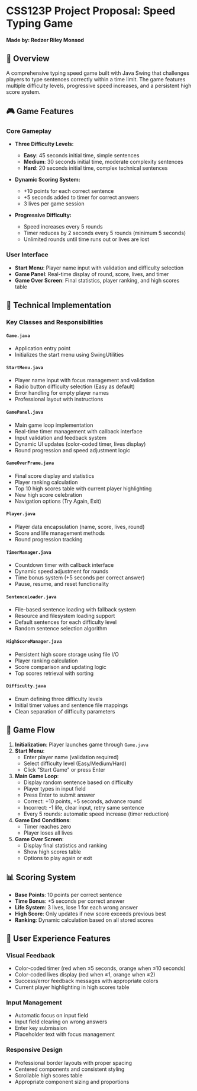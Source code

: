 # CSS123P Project Proposal: Speed Typing Game

**Made by: Redzer Riley Monsod**

## 📖 Overview

A comprehensive typing speed game built with Java Swing that challenges players to type sentences correctly within a time limit. The game features multiple difficulty levels, progressive speed increases, and a persistent high score system.

## 🎮 Game Features

### Core Gameplay
- **Three Difficulty Levels:**
  - **Easy**: 45 seconds initial time, simple sentences
  - **Medium**: 30 seconds initial time, moderate complexity sentences
  - **Hard**: 20 seconds initial time, complex technical sentences

- **Dynamic Scoring System:**
  - +10 points for each correct sentence
  - +5 seconds added to timer for correct answers
  - 3 lives per game session

- **Progressive Difficulty:**
  - Speed increases every 5 rounds
  - Timer reduces by 2 seconds every 5 rounds (minimum 5 seconds)
  - Unlimited rounds until time runs out or lives are lost

### User Interface
- **Start Menu**: Player name input with validation and difficulty selection
- **Game Panel**: Real-time display of round, score, lives, and timer
- **Game Over Screen**: Final statistics, player ranking, and high scores table



## 🔧 Technical Implementation

### Key Classes and Responsibilities

#### `Game.java`
- Application entry point
- Initializes the start menu using SwingUtilities

#### `StartMenu.java`
- Player name input with focus management and validation
- Radio button difficulty selection (Easy as default)
- Error handling for empty player names
- Professional layout with instructions

#### `GamePanel.java`
- Main game loop implementation
- Real-time timer management with callback interface
- Input validation and feedback system
- Dynamic UI updates (color-coded timer, lives display)
- Round progression and speed adjustment logic

#### `GameOverFrame.java`
- Final score display and statistics
- Player ranking calculation
- Top 10 high scores table with current player highlighting
- New high score celebration
- Navigation options (Try Again, Exit)

#### `Player.java`
- Player data encapsulation (name, score, lives, round)
- Score and life management methods
- Round progression tracking

#### `TimerManager.java`
- Countdown timer with callback interface
- Dynamic speed adjustment for rounds
- Time bonus system (+5 seconds per correct answer)
- Pause, resume, and reset functionality

#### `SentenceLoader.java`
- File-based sentence loading with fallback system
- Resource and filesystem loading support
- Default sentences for each difficulty level
- Random sentence selection algorithm

#### `HighScoreManager.java`
- Persistent high score storage using file I/O
- Player ranking calculation
- Score comparison and updating logic
- Top scores retrieval with sorting

#### `Difficulty.java`
- Enum defining three difficulty levels
- Initial timer values and sentence file mappings
- Clean separation of difficulty parameters

## 🎯 Game Flow

1. **Initialization**: Player launches game through `Game.java`
2. **Start Menu**: 
   - Enter player name (validation required)
   - Select difficulty level (Easy/Medium/Hard)
   - Click "Start Game" or press Enter
3. **Main Game Loop**:
   - Display random sentence based on difficulty
   - Player types in input field
   - Press Enter to submit answer
   - Correct: +10 points, +5 seconds, advance round
   - Incorrect: -1 life, clear input, retry same sentence
   - Every 5 rounds: automatic speed increase (timer reduction)
4. **Game End Conditions**:
   - Timer reaches zero
   - Player loses all lives
5. **Game Over Screen**:
   - Display final statistics and ranking
   - Show high scores table
   - Options to play again or exit

## 📊 Scoring System

- **Base Points**: 10 points per correct sentence
- **Time Bonus**: +5 seconds per correct answer
- **Life System**: 3 lives, lose 1 for each wrong answer
- **High Score**: Only updates if new score exceeds previous best
- **Ranking**: Dynamic calculation based on all stored scores

## 🎨 User Experience Features

### Visual Feedback
- Color-coded timer (red when ≤5 seconds, orange when ≤10 seconds)
- Color-coded lives display (red when ≤1, orange when ≤2)
- Success/error feedback messages with appropriate colors
- Current player highlighting in high scores table

### Input Management
- Automatic focus on input field
- Input field clearing on wrong answers
- Enter key submission
- Placeholder text with focus management

### Responsive Design
- Professional border layouts with proper spacing
- Centered components and consistent styling
- Scrollable high scores table
- Appropriate component sizing and proportions








